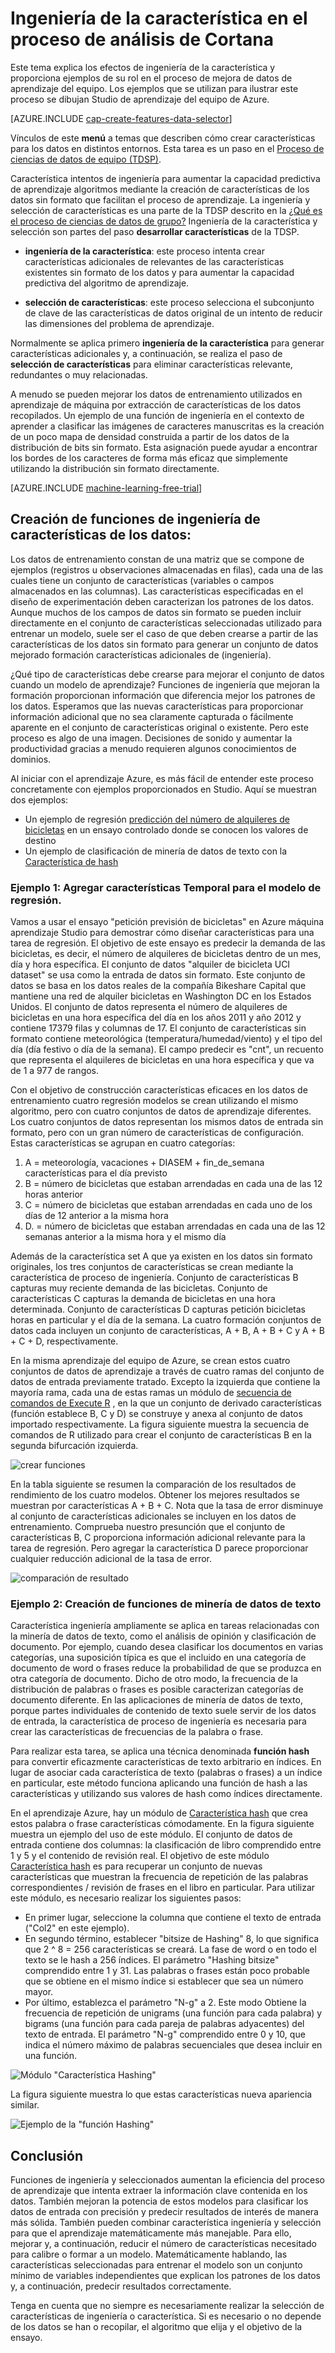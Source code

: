 <properties
    pageTitle="Característica de ingeniería en el proceso de análisis de Cortana | Microsoft Azure" 
    description="Explica los efectos de ingeniería de la característica y se proporcionan ejemplos de su rol en el proceso de mejora de datos de aprendizaje."
    services="machine-learning"
    documentationCenter=""
    authors="bradsev"
    manager="jhubbard"
    editor="cgronlun"/>

<tags
    ms.service="machine-learning"
    ms.workload="data-services"
    ms.tgt_pltfrm="na"
    ms.devlang="na"
    ms.topic="article"
    ms.date="09/19/2016"
    ms.author="zhangya;bradsev" />


# <a name="feature-engineering-in-the-cortana-analytics-process"></a>Ingeniería de la característica en el proceso de análisis de Cortana 

Este tema explica los efectos de ingeniería de la característica y proporciona ejemplos de su rol en el proceso de mejora de datos de aprendizaje del equipo. Los ejemplos que se utilizan para ilustrar este proceso se dibujan Studio de aprendizaje del equipo de Azure. 

[AZURE.INCLUDE [cap-create-features-data-selector](../../includes/cap-create-features-selector.md)]

Vínculos de este **menú** a temas que describen cómo crear características para los datos en distintos entornos. Esta tarea es un paso en el [Proceso de ciencias de datos de equipo (TDSP)](https://azure.microsoft.com/documentation/learning-paths/cortana-analytics-process/).

Característica intentos de ingeniería para aumentar la capacidad predictiva de aprendizaje algoritmos mediante la creación de características de los datos sin formato que facilitan el proceso de aprendizaje. La ingeniería y selección de características es una parte de la TDSP descrito en la [¿Qué es el proceso de ciencias de datos de grupo?](data-science-process-overview.md) Ingeniería de la característica y selección son partes del paso **desarrollar características** de la TDSP. 

* **ingeniería de la característica**: este proceso intenta crear características adicionales de relevantes de las características existentes sin formato de los datos y para aumentar la capacidad predictiva del algoritmo de aprendizaje.

* **selección de características**: este proceso selecciona el subconjunto de clave de las características de datos original de un intento de reducir las dimensiones del problema de aprendizaje.

Normalmente se aplica primero **ingeniería de la característica** para generar características adicionales y, a continuación, se realiza el paso de **selección de características** para eliminar características relevante, redundantes o muy relacionadas.

A menudo se pueden mejorar los datos de entrenamiento utilizados en aprendizaje de máquina por extracción de características de los datos recopilados. Un ejemplo de una función de ingeniería en el contexto de aprender a clasificar las imágenes de caracteres manuscritas es la creación de un poco mapa de densidad construida a partir de los datos de la distribución de bits sin formato. Esta asignación puede ayudar a encontrar los bordes de los caracteres de forma más eficaz que simplemente utilizando la distribución sin formato directamente.


[AZURE.INCLUDE [machine-learning-free-trial](../../includes/machine-learning-free-trial.md)]


## <a name="creating-features-from-your-data---feature-engineering"></a>Creación de funciones de ingeniería de características de los datos:

Los datos de entrenamiento constan de una matriz que se compone de ejemplos (registros u observaciones almacenadas en filas), cada una de las cuales tiene un conjunto de características (variables o campos almacenados en las columnas). Las características especificadas en el diseño de experimentación deben caracterizan los patrones de los datos. Aunque muchos de los campos de datos sin formato se pueden incluir directamente en el conjunto de características seleccionadas utilizado para entrenar un modelo, suele ser el caso de que deben crearse a partir de las características de los datos sin formato para generar un conjunto de datos mejorado formación características adicionales de (ingeniería).

¿Qué tipo de características debe crearse para mejorar el conjunto de datos cuando un modelo de aprendizaje? Funciones de ingeniería que mejoran la formación proporcionan información que diferencia mejor los patrones de los datos. Esperamos que las nuevas características para proporcionar información adicional que no sea claramente capturada o fácilmente aparente en el conjunto de características original o existente. Pero este proceso es algo de una imagen. Decisiones de sonido y aumentar la productividad gracias a menudo requieren algunos conocimientos de dominios.

Al iniciar con el aprendizaje Azure, es más fácil de entender este proceso concretamente con ejemplos proporcionados en Studio. Aquí se muestran dos ejemplos:

* Un ejemplo de regresión [predicción del número de alquileres de bicicletas](http://gallery.cortanaintelligence.com/Experiment/Regression-Demand-estimation-4) en un ensayo controlado donde se conocen los valores de destino
* Un ejemplo de clasificación de minería de datos de texto con la [Característica de hash](https://msdn.microsoft.com/library/azure/c9a82660-2d9c-411d-8122-4d9e0b3ce92a/)

### <a name="example-1-adding-temporal-features-for-regression-model"></a>Ejemplo 1: Agregar características Temporal para el modelo de regresión. ###

Vamos a usar el ensayo "petición previsión de bicicletas" en Azure máquina aprendizaje Studio para demostrar cómo diseñar características para una tarea de regresión. El objetivo de este ensayo es predecir la demanda de las bicicletas, es decir, el número de alquileres de bicicletas dentro de un mes, día y hora específica. El conjunto de datos "alquiler de bicicleta UCI dataset" se usa como la entrada de datos sin formato. Este conjunto de datos se basa en los datos reales de la compañía Bikeshare Capital que mantiene una red de alquiler bicicletas en Washington DC en los Estados Unidos. El conjunto de datos representa el número de alquileres de bicicletas en una hora específica del día en los años 2011 y año 2012 y contiene 17379 filas y columnas de 17. El conjunto de características sin formato contiene meteorológica (temperatura/humedad/viento) y el tipo del día (día festivo o día de la semana). El campo predecir es "cnt", un recuento que representa el alquileres de bicicletas en una hora específica y que va de 1 a 977 de rangos.

Con el objetivo de construcción características eficaces en los datos de entrenamiento cuatro regresión modelos se crean utilizando el mismo algoritmo, pero con cuatro conjuntos de datos de aprendizaje diferentes. Los cuatro conjuntos de datos representan los mismos datos de entrada sin formato, pero con un gran número de características de configuración. Estas características se agrupan en cuatro categorías:

1. A = meteorología, vacaciones + DIASEM + fin_de_semana características para el día previsto
2. B = número de bicicletas que estaban arrendadas en cada una de las 12 horas anterior
3. C = número de bicicletas que estaban arrendadas en cada uno de los días de 12 anterior a la misma hora
4. D. = número de bicicletas que estaban arrendadas en cada una de las 12 semanas anterior a la misma hora y el mismo día

Además de la característica set A que ya existen en los datos sin formato originales, los tres conjuntos de características se crean mediante la característica de proceso de ingeniería. Conjunto de características B capturas muy reciente demanda de las bicicletas. Conjunto de características C capturas la demanda de bicicletas en una hora determinada. Conjunto de características D capturas petición bicicletas horas en particular y el día de la semana. La cuatro formación conjuntos de datos cada incluyen un conjunto de características, A + B, A + B + C y A + B + C + D, respectivamente.

En la misma aprendizaje del equipo de Azure, se crean estos cuatro conjuntos de datos de aprendizaje a través de cuatro ramas del conjunto de datos de entrada previamente tratado. Excepto la izquierda que contiene la mayoría rama, cada una de estas ramas un módulo de [secuencia de comandos de Execute R](https://msdn.microsoft.com/library/azure/30806023-392b-42e0-94d6-6b775a6e0fd5/) , en la que un conjunto de derivado características (función establece B, C y D) se construye y anexa al conjunto de datos importado respectivamente. La figura siguiente muestra la secuencia de comandos de R utilizado para crear el conjunto de características B en la segunda bifurcación izquierda.

![crear funciones](./media/machine-learning-data-science-create-features/addFeature-Rscripts.png)

En la tabla siguiente se resumen la comparación de los resultados de rendimiento de los cuatro modelos. Obtener los mejores resultados se muestran por características A + B + C. Nota que la tasa de error disminuye al conjunto de características adicionales se incluyen en los datos de entrenamiento. Comprueba nuestro presunción que el conjunto de características B, C proporciona información adicional relevante para la tarea de regresión. Pero agregar la característica D parece proporcionar cualquier reducción adicional de la tasa de error.

![comparación de resultado](./media/machine-learning-data-science-create-features/result1.png)

### <a name="example2"></a>Ejemplo 2: Creación de funciones de minería de datos de texto  

Característica ingeniería ampliamente se aplica en tareas relacionadas con la minería de datos de texto, como el análisis de opinión y clasificación de documento. Por ejemplo, cuando desea clasificar los documentos en varias categorías, una suposición típica es que el incluido en una categoría de documento de word o frases reduce la probabilidad de que se produzca en otra categoría de documento. Dicho de otro modo, la frecuencia de la distribución de palabras o frases es posible caracterizan categorías de documento diferente. En las aplicaciones de minería de datos de texto, porque partes individuales de contenido de texto suele servir de los datos de entrada, la característica de proceso de ingeniería es necesaria para crear las características de frecuencias de la palabra o frase.

Para realizar esta tarea, se aplica una técnica denominada **función hash** para convertir eficazmente características de texto arbitrario en índices. En lugar de asociar cada característica de texto (palabras o frases) a un índice en particular, este método funciona aplicando una función de hash a las características y utilizando sus valores de hash como índices directamente.

En el aprendizaje Azure, hay un módulo de [Característica hash](https://msdn.microsoft.com/library/azure/c9a82660-2d9c-411d-8122-4d9e0b3ce92a/) que crea estos palabra o frase características cómodamente. En la figura siguiente muestra un ejemplo del uso de este módulo. El conjunto de datos de entrada contiene dos columnas: la clasificación de libro comprendido entre 1 y 5 y el contenido de revisión real. El objetivo de este módulo [Característica hash](https://msdn.microsoft.com/library/azure/c9a82660-2d9c-411d-8122-4d9e0b3ce92a/) es para recuperar un conjunto de nuevas características que muestran la frecuencia de repetición de las palabras correspondientes / revisión de frases en el libro en particular. Para utilizar este módulo, es necesario realizar los siguientes pasos:

* En primer lugar, seleccione la columna que contiene el texto de entrada ("Col2" en este ejemplo).
* En segundo término, establecer "bitsize de Hashing" 8, lo que significa que 2 ^ 8 = 256 características se creará. La fase de word o en todo el texto se le hash a 256 índices. El parámetro "Hashing bitsize" comprendido entre 1 y 31. Las palabras o frases están poco probable que se obtiene en el mismo índice si establecer que sea un número mayor.
* Por último, establezca el parámetro "N-g" a 2. Este modo Obtiene la frecuencia de repetición de unigrams (una función para cada palabra) y bigrams (una función para cada pareja de palabras adyacentes) del texto de entrada. El parámetro "N-g" comprendido entre 0 y 10, que indica el número máximo de palabras secuenciales que desea incluir en una función.  

![Módulo "Característica Hashing"](./media/machine-learning-data-science-create-features/feature-Hashing1.png)

La figura siguiente muestra lo que estas características nueva apariencia similar.

![Ejemplo de la "función Hashing"](./media/machine-learning-data-science-create-features/feature-Hashing2.png)


## <a name="conclusion"></a>Conclusión

Funciones de ingeniería y seleccionados aumentan la eficiencia del proceso de aprendizaje que intenta extraer la información clave contenida en los datos. También mejoran la potencia de estos modelos para clasificar los datos de entrada con precisión y predecir resultados de interés de manera más sólida. También pueden combinar característica ingeniería y selección para que el aprendizaje matemáticamente más manejable. Para ello, mejorar y, a continuación, reducir el número de características necesitado para calibre o formar a un modelo. Matemáticamente hablando, las características seleccionadas para entrenar el modelo son un conjunto mínimo de variables independientes que explican los patrones de los datos y, a continuación, predecir resultados correctamente.

Tenga en cuenta que no siempre es necesariamente realizar la selección de características de ingeniería o característica. Si es necesario o no depende de los datos se han o recopilar, el algoritmo que elija y el objetivo de la ensayo.
 
